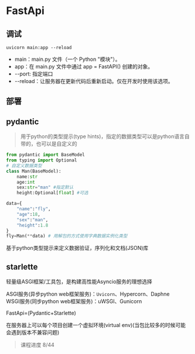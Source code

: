 # FastApi


## 调试
```
uvicorn main:app --reload
```
- main：main.py 文件（一个 Python "模块"）。
- app：在 main.py 文件中通过 app = FastAPI() 创建的对象。
- --port: 指定端口
- --reload：让服务器在更新代码后重新启动。仅在开发时使用该选项。
## 部署


## pydantic
> 用于python的类型提示(type hints)，指定的数据类型可以是python语言自带的，也可以是自定义的
```python
from pydantic import BaseModel
from typing import Optional
# 自定义数据类型
class Man(BaseModel):
	name:str
	age:int
	sex:str="man" #指定默认
	height:Optional[float] #可选

data={
	"name":"fly",
	"age":18,
	"sex":"man",
	"height":1.8
}
fly=Man(**data) # 用解包的方式使用字典数据实例化类型
```

基于python类型提示来定义数据验证，序列化和文档(JSON)库

## starlette
轻量级ASGI框架/工具包，是构建高性能Asyncio服务的理想选择

ASGI服务(异步python web框架服务)：`Uvicorn`、Hypercorn、Daphne  
WSGI服务(同步python web框架服务)：uWSGI、Gunicorn

FastApi=(Pydantic+Starlette)


在服务器上可以每个项目创建一个虚拟环境(virtual env)(当包比较多的时候可能会遇到版本不兼容问题)

> 课程进度 8/44